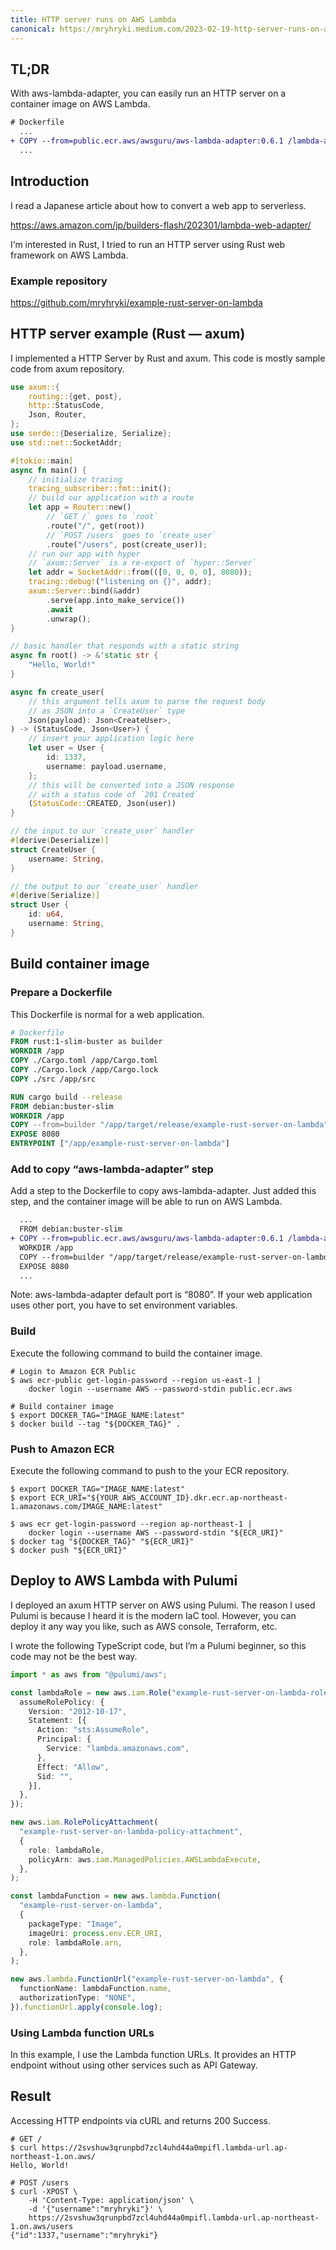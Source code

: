 ```yaml
---
title: HTTP server runs on AWS Lambda
canonical: https://mryhryki.medium.com/2023-02-19-http-server-runs-on-aws-lambda-d4811c6cb300
---
```


## TL;DR

With aws-lambda-adapter, you can easily run an HTTP server on a container image on AWS Lambda.

```diff
# Dockerfile
  ...
+ COPY --from=public.ecr.aws/awsguru/aws-lambda-adapter:0.6.1 /lambda-adapter /opt/extensions/lambda-adapter
  ...
```

## Introduction

I read a Japanese article about how to convert a web app to serverless.

https://aws.amazon.com/jp/builders-flash/202301/lambda-web-adapter/

I‘m interested in Rust, I tried to run an HTTP server using Rust web framework on AWS Lambda.

### Example repository

https://github.com/mryhryki/example-rust-server-on-lambda

## HTTP server example (Rust — axum)

I implemented a HTTP Server by Rust and axum. This code is mostly sample code from axum repository.

```rust
use axum::{
    routing::{get, post},
    http::StatusCode,
    Json, Router,
};
use serde::{Deserialize, Serialize};
use std::net::SocketAddr;

#[tokio::main]
async fn main() {
    // initialize tracing
    tracing_subscriber::fmt::init();
    // build our application with a route
    let app = Router::new()
        // `GET /` goes to `root`
        .route("/", get(root))
        // `POST /users` goes to `create_user`
        .route("/users", post(create_user));
    // run our app with hyper
    // `axum::Server` is a re-export of `hyper::Server`
    let addr = SocketAddr::from(([0, 0, 0, 0], 8080));
    tracing::debug!("listening on {}", addr);
    axum::Server::bind(&addr)
        .serve(app.into_make_service())
        .await
        .unwrap();
}

// basic handler that responds with a static string
async fn root() -> &'static str {
    "Hello, World!"
}

async fn create_user(
    // this argument tells axum to parse the request body
    // as JSON into a `CreateUser` type
    Json(payload): Json<CreateUser>,
) -> (StatusCode, Json<User>) {
    // insert your application logic here
    let user = User {
        id: 1337,
        username: payload.username,
    };
    // this will be converted into a JSON response
    // with a status code of `201 Created`
    (StatusCode::CREATED, Json(user))
}

// the input to our `create_user` handler
#[derive(Deserialize)]
struct CreateUser {
    username: String,
}

// the output to our `create_user` handler
#[derive(Serialize)]
struct User {
    id: u64,
    username: String,
}
```

## Build container image

### Prepare a Dockerfile

This Dockerfile is normal for a web application.

```dockerfile
# Dockerfile
FROM rust:1-slim-buster as builder
WORKDIR /app
COPY ./Cargo.toml /app/Cargo.toml
COPY ./Cargo.lock /app/Cargo.lock
COPY ./src /app/src

RUN cargo build --release
FROM debian:buster-slim
WORKDIR /app
COPY --from=builder "/app/target/release/example-rust-server-on-lambda" "/app/example-rust-server-on-lambda"
EXPOSE 8080
ENTRYPOINT ["/app/example-rust-server-on-lambda"]
```

### Add to copy “aws-lambda-adapter” step

Add a step to the Dockerfile to copy aws-lambda-adapter. Just added this step, and the container image will be able to run on AWS Lambda.

```diff
  ...
  FROM debian:buster-slim
+ COPY --from=public.ecr.aws/awsguru/aws-lambda-adapter:0.6.1 /lambda-adapter /opt/extensions/lambda-adapter
  WORKDIR /app
  COPY --from=builder "/app/target/release/example-rust-server-on-lambda" "/app/example-rust-server-on-lambda"
  EXPOSE 8080
  ...
```

Note: aws-lambda-adapter default port is “8080”. If your web application uses other port, you have to set environment variables.

### Build

Execute the following command to build the container image.

```shell
# Login to Amazon ECR Public
$ aws ecr-public get-login-password --region us-east-1 |
    docker login --username AWS --password-stdin public.ecr.aws

# Build container image
$ export DOCKER_TAG="IMAGE_NAME:latest"
$ docker build --tag "${DOCKER_TAG}" .
```

### Push to Amazon ECR

Execute the following command to push to the your ECR repository.

```shell
$ export DOCKER_TAG="IMAGE_NAME:latest"
$ export ECR_URI="${YOUR_AWS_ACCOUNT_ID}.dkr.ecr.ap-northeast-1.amazonaws.com/IMAGE_NAME:latest"

$ aws ecr get-login-password --region ap-northeast-1 |
    docker login --username AWS --password-stdin "${ECR_URI}"
$ docker tag "${DOCKER_TAG}" "${ECR_URI}"
$ docker push "${ECR_URI}"
```

## Deploy to AWS Lambda with Pulumi

I deployed an axum HTTP server on AWS using Pulumi. The reason I used Pulumi is because I heard it is the modern IaC tool. However, you can deploy it any way you like, such as AWS console, Terraform, etc.

I wrote the following TypeScript code, but I’m a Pulumi beginner, so this code may not be the best way.

```typescript
import * as aws from "@pulumi/aws";

const lambdaRole = new aws.iam.Role("example-rust-server-on-lambda-role", {
  assumeRolePolicy: {
    Version: "2012-10-17",
    Statement: [{
      Action: "sts:AssumeRole",
      Principal: {
        Service: "lambda.amazonaws.com",
      },
      Effect: "Allow",
      Sid: "",
    }],
  },
});

new aws.iam.RolePolicyAttachment(
  "example-rust-server-on-lambda-policy-attachment",
  {
    role: lambdaRole,
    policyArn: aws.iam.ManagedPolicies.AWSLambdaExecute,
  },
);

const lambdaFunction = new aws.lambda.Function(
  "example-rust-server-on-lambda",
  {
    packageType: "Image",
    imageUri: process.env.ECR_URI,
    role: lambdaRole.arn,
  },
);

new aws.lambda.FunctionUrl("example-rust-server-on-lambda", {
  functionName: lambdaFunction.name,
  authorizationType: "NONE",
}).functionUrl.apply(console.log);
```

### Using Lambda function URLs

In this example, I use the Lambda function URLs. It provides an HTTP endpoint without using other services such as API Gateway.

## Result

Accessing HTTP endpoints via cURL and returns 200 Success.

```shell
# GET /
$ curl https://2svshuw3qrunpbd7zcl4uhd44a0mpifl.lambda-url.ap-northeast-1.on.aws/
Hello, World!

# POST /users
$ curl -XPOST \
    -H 'Content-Type: application/json' \
    -d '{"username":"mryhryki"}' \
    https://2svshuw3qrunpbd7zcl4uhd44a0mpifl.lambda-url.ap-northeast-1.on.aws/users
{"id":1337,"username":"mryhryki"}
```
